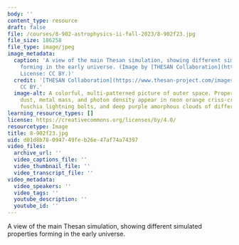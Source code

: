 ```yaml
---
body: ''
content_type: resource
draft: false
file: /courses/8-902-astrophysics-ii-fall-2023/8-902f23.jpg
file_size: 186258
file_type: image/jpeg
image_metadata:
  caption: 'A view of the main Thesan simulation, showing different simulated properties
    forming in the early universe. (Image by [THESAN Collaboration](https://www.thesan-project.com/).
    License: CC BY.)'
  credit: '[THESAN Collaboration](https://www.thesan-project.com/images.html). License:
    CC BY.'
  image-alt: A colorful, multi-patterned picture of outer space. Properties such as
    dust, metal mass, and photon density appear in neon orange criss-crossing lines,
    fuschia lightning bolts, and deep purple amorphous clouds of different sizes.
learning_resource_types: []
license: https://creativecommons.org/licenses/by/4.0/
resourcetype: Image
title: 8-902f23.jpg
uid: d01d8b78-0947-49fe-b26e-47af74a74397
video_files:
  archive_url: ''
  video_captions_file: ''
  video_thumbnail_file: ''
  video_transcript_file: ''
video_metadata:
  video_speakers: ''
  video_tags: ''
  youtube_description: ''
  youtube_id: ''
---
```

A view of the main Thesan simulation, showing different simulated properties forming in the early universe.